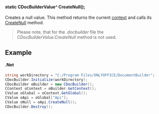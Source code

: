 #### static CDocBuilderValue^ CreateNull();

Creates a null value. This method returns the current [context](../../CDocBuilderContext/index.md) and calls its [CreateNull](../../CDocBuilderContext/CreateNull/index.md) method.

> Please note, that for the *.docbuilder* file the *CDocBuilderValue.CreateNull* method is not used.

## Example

#### .Net

```c#
string workDirectory = "C:/Program Files/ONLYOFFICE/DocumentBuilder";
CDocBuilder.Initialize(workDirectory);
CDocBuilder oBuilder = new CDocBuilder();
CContext oContext = oBuilder.GetContext();
CValue oGlobal = oContext.GetGlobal();
CValue oApi = oGlobal["Api"];
CValue oNull = oApi.CreateNull();
CDocBuilder.Destroy();
```
